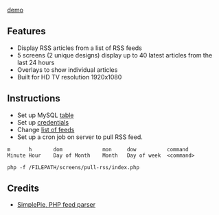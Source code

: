 [demo](http://tbwa.weiwenng.com/)

## Features
- Display RSS articles from a list of RSS feeds
- 5 screens (2 unique designs) display up to 40 latest articles from the last 24 hours
- Overlays to show individual articles
- Built for HD TV resolution 1920x1080

## Instructions
- Set up MySQL [table](table.sql)
- Set up [credentials](dbconfig.php)
- Change [list of feeds](pull-rss/index.php)
- Set up a cron job on server to pull RSS feed.
```
m      h       dom             mon     dow          command
Minute Hour    Day of Month    Month   Day of week  <command>
```
```
php -f /FILEPATH/screens/pull-rss/index.php
```

## Credits
- [SimplePie, PHP feed parser](http://simplepie.org)
